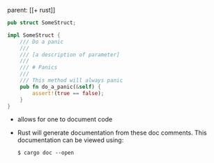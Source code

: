 parent: [[+ rust]]

```rust
pub struct SomeStruct;

impl SomeStruct {
    /// Do a panic
    ///
    /// [a description of parameter]
    ///
    /// # Panics
    ///
    /// This method will always panic
    pub fn do_a_panic(&self) {
        assert!(true == false);
    }
}
```

- allows for one to document code
- Rust will generate documentation from these doc comments. This documentation
  can be viewed using:

  ```shell
  $ cargo doc --open
  ```
